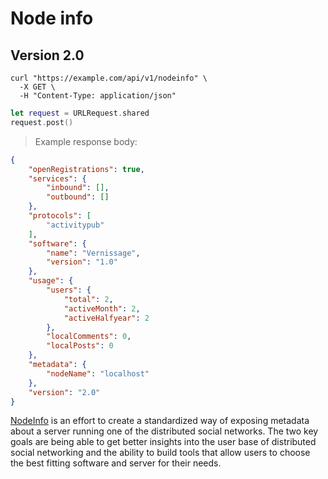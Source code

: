 #  Node info

## Version 2.0

```shell
curl "https://example.com/api/v1/nodeinfo" \
  -X GET \
  -H "Content-Type: application/json"
```

```swift
let request = URLRequest.shared
request.post()
```

> Example response body:

```json
{
    "openRegistrations": true,
    "services": {
        "inbound": [],
        "outbound": []
    },
    "protocols": [
        "activitypub"
    ],
    "software": {
        "name": "Vernissage",
        "version": "1.0"
    },
    "usage": {
        "users": {
            "total": 2,
            "activeMonth": 2,
            "activeHalfyear": 2
        },
        "localComments": 0,
        "localPosts": 0
    },
    "metadata": {
        "nodeName": "localhost"
    },
    "version": "2.0"
}
```

[NodeInfo](http://nodeinfo.diaspora.software) is an effort to create a standardized way of exposing metadata about a server running one of the distributed social networks.
The two key goals are being able to get better insights into the user base of distributed social networking and the ability to build 
tools that allow users to choose the best fitting software and server for their needs.
